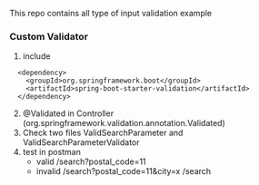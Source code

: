 This repo contains all type of input validation example


### Custom Validator
1. include
```   
  <dependency>
    <groupId>org.springframework.boot</groupId>
    <artifactId>spring-boot-starter-validation</artifactId>
  </dependency>
```
2. @Validated in Controller (org.springframework.validation.annotation.Validated)
3. Check two files ValidSearchParameter and ValidSearchParameterValidator
4. test in postman 
   * valid /search?postal_code=11 
   * invalid /search?postal_code=11&city=x
            /search
